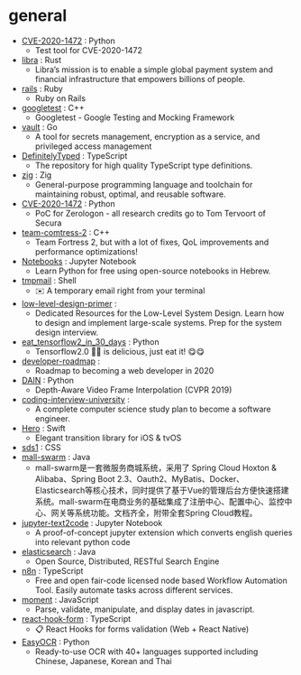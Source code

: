 # general
- [CVE-2020-1472](https://github.com/SecuraBV/CVE-2020-1472) : Python
  - Test tool for CVE-2020-1472
- [libra](https://github.com/libra/libra) : Rust
  - Libra’s mission is to enable a simple global payment system and financial infrastructure that empowers billions of people.
- [rails](https://github.com/rails/rails) : Ruby
  - Ruby on Rails
- [googletest](https://github.com/google/googletest) : C++
  - Googletest - Google Testing and Mocking Framework
- [vault](https://github.com/hashicorp/vault) : Go
  - A tool for secrets management, encryption as a service, and privileged access management
- [DefinitelyTyped](https://github.com/DefinitelyTyped/DefinitelyTyped) : TypeScript
  - The repository for high quality TypeScript type definitions.
- [zig](https://github.com/ziglang/zig) : Zig
  - General-purpose programming language and toolchain for maintaining robust, optimal, and reusable software.
- [CVE-2020-1472](https://github.com/dirkjanm/CVE-2020-1472) : Python
  - PoC for Zerologon - all research credits go to Tom Tervoort of Secura
- [team-comtress-2](https://github.com/mastercomfig/team-comtress-2) : C++
  - Team Fortress 2, but with a lot of fixes, QoL improvements and performance optimizations!
- [Notebooks](https://github.com/PythonFreeCourse/Notebooks) : Jupyter Notebook
  - Learn Python for free using open-source notebooks in Hebrew.
- [tmpmail](https://github.com/sdushantha/tmpmail) : Shell
  - ✉️ A temporary email right from your terminal
- [low-level-design-primer](https://github.com/prasadgujar/low-level-design-primer) : 
  - Dedicated Resources for the Low-Level System Design. Learn how to design and implement large-scale systems. Prep for the system design interview.
- [eat_tensorflow2_in_30_days](https://github.com/lyhue1991/eat_tensorflow2_in_30_days) : Python
  - Tensorflow2.0 🍎🍊 is delicious, just eat it! 😋😋
- [developer-roadmap](https://github.com/kamranahmedse/developer-roadmap) : 
  - Roadmap to becoming a web developer in 2020
- [DAIN](https://github.com/baowenbo/DAIN) : Python
  - Depth-Aware Video Frame Interpolation (CVPR 2019)
- [coding-interview-university](https://github.com/jwasham/coding-interview-university) : 
  - A complete computer science study plan to become a software engineer.
- [Hero](https://github.com/HeroTransitions/Hero) : Swift
  - Elegant transition library for iOS & tvOS
- [sds1](https://github.com/devsuperior/sds1) : CSS
- [mall-swarm](https://github.com/macrozheng/mall-swarm) : Java
  - mall-swarm是一套微服务商城系统，采用了 Spring Cloud Hoxton & Alibaba、Spring Boot 2.3、Oauth2、MyBatis、Docker、Elasticsearch等核心技术，同时提供了基于Vue的管理后台方便快速搭建系统。mall-swarm在电商业务的基础集成了注册中心、配置中心、监控中心、网关等系统功能。文档齐全，附带全套Spring Cloud教程。
- [jupyter-text2code](https://github.com/deepklarity/jupyter-text2code) : Jupyter Notebook
  - A proof-of-concept jupyter extension which converts english queries into relevant python code
- [elasticsearch](https://github.com/elastic/elasticsearch) : Java
  - Open Source, Distributed, RESTful Search Engine
- [n8n](https://github.com/n8n-io/n8n) : TypeScript
  - Free and open fair-code licensed node based Workflow Automation Tool. Easily automate tasks across different services.
- [moment](https://github.com/moment/moment) : JavaScript
  - Parse, validate, manipulate, and display dates in javascript.
- [react-hook-form](https://github.com/react-hook-form/react-hook-form) : TypeScript
  - 📋 React Hooks for forms validation (Web + React Native)
- [EasyOCR](https://github.com/JaidedAI/EasyOCR) : Python
  - Ready-to-use OCR with 40+ languages supported including Chinese, Japanese, Korean and Thai
